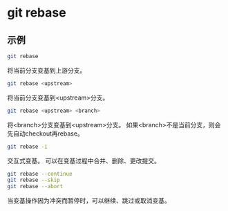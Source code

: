 # git rebase

## 示例

```bash
git rebase
```

将当前分支变基到上游分支。

```bash
git rebase <upstream>
```

将当前分支变基到<upstream\>分支。

```bash
git rebase <upstream> <branch>
```

将<branch\>分支变基到<upstream\>分支。
如果<branch\>不是当前分支，则会先自动checkout再rebase。

```bash
git rebase -i
```

交互式变基。
可以在变基过程中合并、删除、更改提交。

```bash
git rebase --continue
git rebase --skip
git rebase --abort
```

当变基操作因为冲突而暂停时，可以继续、跳过或取消变基。
